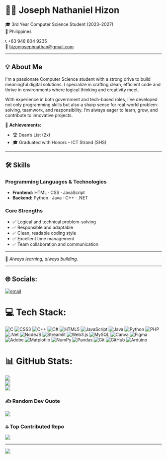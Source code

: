 # 👨‍💻 Joseph Nathaniel Hizon

🎓 3rd Year Computer Science Student (2023–2027)  
📍 Philippines

📞 +63 948 804 9235  
📧 hizonjosephnathan@gmail.com  

---

## 💡 About Me

I'm a passionate Computer Science student with a strong drive to build meaningful digital solutions. I specialize in crafting clean, efficient code and thrive in environments where logical thinking and creativity meet.

With experience in both government and tech-based roles, I’ve developed not only programming skills but also a sharp sense for real-world problem-solving, teamwork, and responsibility. I’m always eager to learn, grow, and contribute to innovative projects.

🏅 **Achievements:**
- 🏆 Dean’s List (2x)
- 🎓 Graduated with Honors – ICT Strand (SHS)

---

## 🛠 Skills

### Programming Languages & Technologies
- **Frontend:** HTML · CSS · JavaScript  
- **Backend:** Python · Java · C++ · .NET

### Core Strengths
- ✅ Logical and technical problem-solving  
- ✅ Responsible and adaptable  
- ✅ Clean, readable coding style  
- ✅ Excellent time management  
- ✅ Team collaboration and communication  

---

🚀 *Always learning, always building.*  

---

## 🌐 Socials:
[![email](https://img.shields.io/badge/Email-D14836?logo=gmail&logoColor=white)](mailto:hizonjosephnathan@gmail.com) 

# 💻 Tech Stack:
![C](https://img.shields.io/badge/c-%2300599C.svg?style=for-the-badge&logo=c&logoColor=white) ![CSS3](https://img.shields.io/badge/css3-%231572B6.svg?style=for-the-badge&logo=css3&logoColor=white) ![C++](https://img.shields.io/badge/c++-%2300599C.svg?style=for-the-badge&logo=c%2B%2B&logoColor=white) ![C#](https://img.shields.io/badge/c%23-%23239120.svg?style=for-the-badge&logo=csharp&logoColor=white) ![HTML5](https://img.shields.io/badge/html5-%23E34F26.svg?style=for-the-badge&logo=html5&logoColor=white) ![JavaScript](https://img.shields.io/badge/javascript-%23323330.svg?style=for-the-badge&logo=javascript&logoColor=%23F7DF1E) ![Java](https://img.shields.io/badge/java-%23ED8B00.svg?style=for-the-badge&logo=openjdk&logoColor=white) ![Python](https://img.shields.io/badge/python-3670A0?style=for-the-badge&logo=python&logoColor=ffdd54) ![PHP](https://img.shields.io/badge/php-%23777BB4.svg?style=for-the-badge&logo=php&logoColor=white) ![.Net](https://img.shields.io/badge/.NET-5C2D91?style=for-the-badge&logo=.net&logoColor=white) ![NodeJS](https://img.shields.io/badge/node.js-6DA55F?style=for-the-badge&logo=node.js&logoColor=white) ![Streamlit](https://img.shields.io/badge/Streamlit-%23FE4B4B.svg?style=for-the-badge&logo=streamlit&logoColor=white) ![Web3.js](https://img.shields.io/badge/web3.js-F16822?style=for-the-badge&logo=web3.js&logoColor=white) ![MySQL](https://img.shields.io/badge/mysql-4479A1.svg?style=for-the-badge&logo=mysql&logoColor=white) ![Canva](https://img.shields.io/badge/Canva-%2300C4CC.svg?style=for-the-badge&logo=Canva&logoColor=white) ![Figma](https://img.shields.io/badge/figma-%23F24E1E.svg?style=for-the-badge&logo=figma&logoColor=white) ![Adobe](https://img.shields.io/badge/adobe-%23FF0000.svg?style=for-the-badge&logo=adobe&logoColor=white) ![Matplotlib](https://img.shields.io/badge/Matplotlib-%23ffffff.svg?style=for-the-badge&logo=Matplotlib&logoColor=black) ![NumPy](https://img.shields.io/badge/numpy-%23013243.svg?style=for-the-badge&logo=numpy&logoColor=white) ![Pandas](https://img.shields.io/badge/pandas-%23150458.svg?style=for-the-badge&logo=pandas&logoColor=white) ![Git](https://img.shields.io/badge/git-%23F05033.svg?style=for-the-badge&logo=git&logoColor=white) ![GitHub](https://img.shields.io/badge/github-%23121011.svg?style=for-the-badge&logo=github&logoColor=white) ![Arduino](https://img.shields.io/badge/-Arduino-00979D?style=for-the-badge&logo=Arduino&logoColor=white)
# 📊 GitHub Stats:
![](https://github-readme-stats.vercel.app/api?username=mikaiiHizon&theme=dark&hide_border=false&include_all_commits=false&count_private=false)<br/>
![](https://nirzak-streak-stats.vercel.app/?user=mikaiiHizon&theme=dark&hide_border=false)<br/>
![](https://github-readme-stats.vercel.app/api/top-langs/?username=mikaiiHizon&theme=dark&hide_border=false&include_all_commits=false&count_private=false&layout=compact)

### ✍️ Random Dev Quote
![](https://quotes-github-readme.vercel.app/api?type=horizontal&theme=radical)

### 🔝 Top Contributed Repo
![](https://github-contributor-stats.vercel.app/api?username=mikaiiHizon&limit=5&theme=radical&combine_all_yearly_contributions=true)

---
[![](https://visitcount.itsvg.in/api?id=mikaiiHizon&icon=0&color=2)](https://visitcount.itsvg.in)

<!-- Proudly created with GPRM ( https://gprm.itsvg.in ) -->
